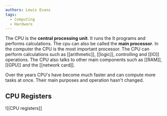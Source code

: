```yaml
---
authors: Lewis Evans
tags:
  - Computing
  - Hardware
---
```

The CPU is the **central processing unit**. It runs the It programs and performs calculations. The cpu can also be called the **main processor**. In the computer the CPU is the most important processor. The CPU can perform calculations such as [[arithmetic]], [[logic]], controlling and [[IO]] operations. The CPU also talks to other main components such as [[RAM]], [[GPU]] and the [[network card]].

Over the years CPU's have become much faster and can compute more tasks at once. Their main purposes and operation hasn't changed.

## CPU Registers
![[CPU registers]]